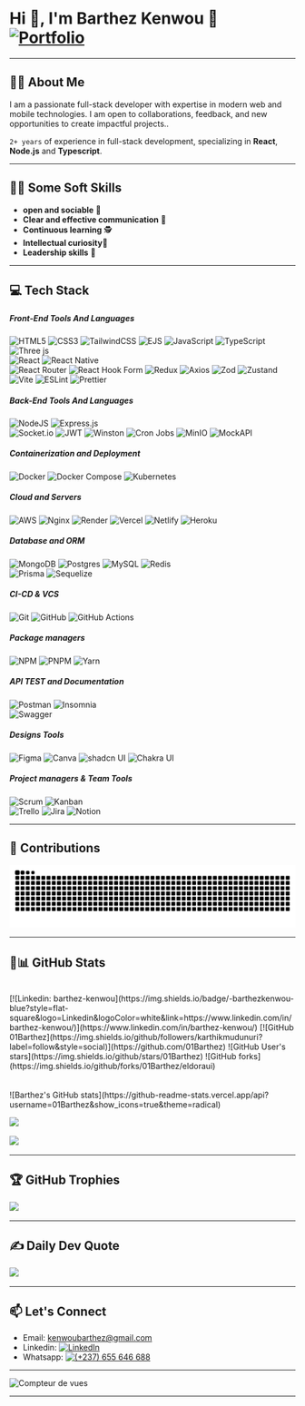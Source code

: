 
# Hi 👋, I'm Barthez Kenwou 🤞 [![Portfolio](https://img.shields.io/badge/Portfolio-%23000000.svg?style=for-the-badge&logo=firefox&logoColor=#FF7139)](https://github.com/Worketyamo-Students/ChrisfisPrrojet-Barthez_-_Melvis)

<hr/>

## 🧑‍💻 About Me

I am a passionate full-stack developer with expertise in modern web and mobile technologies. I am open to collaborations, feedback, and new opportunities to create impactful projects..

`2+ years` of experience in full-stack development, specializing in **React**, **Node.js** and **Typescript**.

<!-- ![Barthez Kenwou](assets/profile.JPG) -->

<hr/>

## 👨‍🦱 Some Soft Skills

- **open and sociable** 🤝
- **Clear and effective communication** 👀
- **Continuous learning** 🕵️
- **Intellectual curiosity**👀
- **Leadership skills** 🤝
  
<hr/>

<!-- ## 🏆 Achievements

- **Contributeur principal** sur plusieurs projets open-source, avec plus de 50+ pull requests fusionnées.
- **Certifié AWS Developer Associate** pour démontrer mes compétences en cloud computing.
- **Création d'une application mobile hybride** utilisée par plus de 500 utilisateurs actifs mensuels.
- **Gagnant du hackathon XYZ 2024**, où j'ai développé une solution innovante en 48 heures. -->

## 💻 Tech Stack

##### Front-End Tools And Languages

![HTML5](https://img.shields.io/badge/html5-%23E34F26.svg?style=for-the-badge&logo=html5&logoColor=white) ![CSS3](https://img.shields.io/badge/css3-%231572B6.svg?style=for-the-badge&logo=css3&logoColor=white) ![TailwindCSS](https://img.shields.io/badge/tailwindcss-%2338B2AC.svg?style=for-the-badge&logo=tailwind-css&logoColor=white) ![EJS](https://img.shields.io/badge/ejs-%23B4CA65.svg?style=for-the-badge&logo=ejs&logoColor=black) ![JavaScript](https://img.shields.io/badge/javascript-%23323330.svg?style=for-the-badge&logo=javascript&logoColor=%23F7DF1E) ![TypeScript](https://img.shields.io/badge/typescript-%23007ACC.svg?style=for-the-badge&logo=typescript&logoColor=white) ![Three js](https://img.shields.io/badge/threejs-black?style=for-the-badge&logo=three.js&logoColor=white)<br/>
![React](https://img.shields.io/badge/react-%2320232a.svg?style=for-the-badge&logo=react&logoColor=%2361DAFB) ![React Native](https://img.shields.io/badge/React%20Native-%2361DAFB.svg?style=for-the-badge&logo=react&logoColor=white)<br/>
![React Router](https://img.shields.io/badge/React_Router-CA4245?style=for-the-badge&logo=react-router&logoColor=white) ![React Hook Form](https://img.shields.io/badge/React%20Hook%20Form-%23EC5990.svg?style=for-the-badge&logo=reacthookform&logoColor=white) ![Redux](https://img.shields.io/badge/redux-%23593d88.svg?style=for-the-badge&logo=redux&logoColor=white) ![Axios](https://img.shields.io/badge/Axios-%235A29E4.svg?style=for-the-badge&logo=axios&logoColor=white) ![Zod](https://img.shields.io/badge/zod-%233068b7.svg?style=for-the-badge&logo=zod&logoColor=white) ![Zustand](https://img.shields.io/badge/Zustand-%23000000.svg?style=for-the-badge&logo=Zustand&logoColor=white)<br/>
![Vite](https://img.shields.io/badge/vite-%23646CFF.svg?style=for-the-badge&logo=vite&logoColor=white) ![ESLint](https://img.shields.io/badge/ESLint-4B3263?style=for-the-badge&logo=eslint&logoColor=white) ![Prettier](https://img.shields.io/badge/prettier-%23F7B93E.svg?style=for-the-badge&logo=prettier&logoColor=black)

##### Back-End Tools And Languages

![NodeJS](https://img.shields.io/badge/node.js-6DA55F?style=for-the-badge&logo=node.js&logoColor=white) ![Express.js](https://img.shields.io/badge/express.js-%23404d59.svg?style=for-the-badge&logo=express&logoColor=%2361DAFB)<br/>
![Socket.io](https://img.shields.io/badge/Socket.io-black?style=for-the-badge&logo=socket.io&badgeColor=010101) ![JWT](https://img.shields.io/badge/JWT-black?style=for-the-badge&logo=JSON%20web%20tokens) ![Winston](https://img.shields.io/badge/Winston-%2300bcd4.svg?style=for-the-badge&logo=winston&logoColor=white) ![Cron Jobs](https://img.shields.io/badge/Cron%20Jobs-%23F05033.svg?style=for-the-badge&logo=linux&logoColor=white) ![MinIO](https://img.shields.io/badge/MinIO-%23FF2020.svg?style=for-the-badge&logo=minio&logoColor=white) ![MockAPI](https://img.shields.io/badge/MockAPI-%23000000.svg?style=for-the-badge&logo=mockapi&logoColor=white)

##### Containerization and Deployment

![Docker](https://img.shields.io/badge/docker-%230db7ed.svg?style=for-the-badge&logo=docker&logoColor=white) ![Docker Compose](https://img.shields.io/badge/Docker%20Compose-%2302496d.svg?style=for-the-badge&logo=docker&logoColor=white) ![Kubernetes](https://img.shields.io/badge/kubernetes-%23326ce5.svg?style=for-the-badge&logo=kubernetes&logoColor=white)

##### Cloud and Servers

![AWS](https://img.shields.io/badge/AWS-%23FF9900.svg?style=for-the-badge&logo=amazon-aws&logoColor=white) ![Nginx](https://img.shields.io/badge/nginx-%23009639.svg?style=for-the-badge&logo=nginx&logoColor=white) ![Render](https://img.shields.io/badge/Render-%46E3B7.svg?style=for-the-badge&logo=render&logoColor=white) ![Vercel](https://img.shields.io/badge/vercel-%23000000.svg?style=for-the-badge&logo=vercel&logoColor=white) ![Netlify](https://img.shields.io/badge/netlify-%23000000.svg?style=for-the-badge&logo=netlify&logoColor=#00C7B7) ![Heroku](https://img.shields.io/badge/heroku-%23430098.svg?style=for-the-badge&logo=heroku&logoColor=#6916a7)

##### Database and ORM

![MongoDB](https://img.shields.io/badge/MongoDB-%234ea94b.svg?style=for-the-badge&logo=mongodb&logoColor=white) ![Postgres](https://img.shields.io/badge/postgres-%23316192.svg?style=for-the-badge&logo=postgresql&logoColor=white) ![MySQL](https://img.shields.io/badge/mysql-4479A1.svg?style=for-the-badge&logo=mysql&logoColor=white) ![Redis](https://img.shields.io/badge/redis-%23DD0031.svg?style=for-the-badge&logo=redis&logoColor=white)<br/>
![Prisma](https://img.shields.io/badge/Prisma-3982CE?style=for-the-badge&logo=Prisma&logoColor=white) ![Sequelize](https://img.shields.io/badge/Sequelize-52B0E7?style=for-the-badge&logo=Sequelize&logoColor=white)

##### CI-CD & VCS

![Git](https://img.shields.io/badge/git-%23F05033.svg?style=for-the-badge&logo=git&logoColor=white) ![GitHub](https://img.shields.io/badge/github-%23121011.svg?style=for-the-badge&logo=github&logoColor=white) ![GitHub Actions](https://img.shields.io/badge/github%20actions-%232671E5.svg?style=for-the-badge&logo=githubactions&logoColor=white)

##### Package managers

![NPM](https://img.shields.io/badge/NPM-%23CB3837.svg?style=for-the-badge&logo=npm&logoColor=white) ![PNPM](https://img.shields.io/badge/pnpm-%234a4a4a.svg?style=for-the-badge&logo=pnpm&logoColor=f69220) ![Yarn](https://img.shields.io/badge/yarn-%232C8EBB.svg?style=for-the-badge&logo=yarn&logoColor=white)

##### API TEST and Documentation

![Postman](https://img.shields.io/badge/Postman-FF6C37?style=for-the-badge&logo=postman&logoColor=white) ![Insomnia](https://img.shields.io/badge/Insomnia-black?style=for-the-badge&logo=insomnia&logoColor=5849BE)<br/>
![Swagger](https://img.shields.io/badge/-Swagger-%23Clojure?style=for-the-badge&logo=swagger&logoColor=white)

##### Designs Tools

![Figma](https://img.shields.io/badge/figma-%23F24E1E.svg?style=for-the-badge&logo=figma&logoColor=white) ![Canva](https://img.shields.io/badge/Canva-%2300C4CC.svg?style=for-the-badge&logo=Canva&logoColor=white) ![shadcn UI](https://img.shields.io/badge/shadcn-%23000000.svg?style=for-the-badge&logo=shadcn&logoColor=white) ![Chakra UI](https://img.shields.io/badge/chakra-%234ED1C5.svg?style=for-the-badge&logo=chakraui&logoColor=white)

##### Project managers & Team Tools

![Scrum](https://img.shields.io/badge/Scrum-%230D4B8C.svg?style=for-the-badge&logo=scrum&logoColor=white) ![Kanban](https://img.shields.io/badge/Kanban-%2300B0C6.svg?style=for-the-badge&logo=trello&logoColor=white)<br/>
![Trello](https://img.shields.io/badge/Trello-%23026AA7.svg?style=for-the-badge&logo=Trello&logoColor=white) ![Jira](https://img.shields.io/badge/jira-%230A0FFF.svg?style=for-the-badge&logo=jira&logoColor=white) ![Notion](https://img.shields.io/badge/Notion-%23000000.svg?style=for-the-badge&logo=notion&logoColor=white)

<hr/>

## 💫 Contributions

![Snake Game](https://github.com/karthikmudunuri/karthikmudunuri/blob/output/github-contribution-grid-snake-dark.svg)

<hr/>

## 🙈📊 GitHub Stats

<br/>
[![Linkedin: barthez-kenwou](https://img.shields.io/badge/-barthezkenwou-blue?style=flat-square&logo=Linkedin&logoColor=white&link=https://www.linkedin.com/in/barthez-kenwou/)](https://www.linkedin.com/in/barthez-kenwou/)
[![GitHub 01Barthez](https://img.shields.io/github/followers/karthikmudunuri?label=follow&style=social)](https://github.com/01Barthez)
![GitHub User's stars](https://img.shields.io/github/stars/01Barthez)
![GitHub forks](https://img.shields.io/github/forks/01Barthez/eldoraui)
<br/><br/><br/>
![Barthez's GitHub stats](https://github-readme-stats.vercel.app/api?username=01Barthez&show_icons=true&theme=radical)
<br/>

![](https://github-readme-streak-stats.herokuapp.com/?user=01Barthez&theme=radical&hide_border=false)
<br/>

![](https://github-readme-stats.vercel.app/api/top-langs/?username=01Barthez&theme=radical&hide_border=false&include_all_commits=true&count_private=true&layout=compact)

<hr/>

## 🏆 GitHub Trophies

![](https://github-profile-trophy.vercel.app/?username=01Barthez&theme=radical&no-frame=true&no-bg=false&margin-w=4)

<hr/>

## ✍️ Daily Dev Quote

![](https://quotes-github-readme.vercel.app/api?type=horizontal&theme=radical)

<hr/>

## 📫 Let's Connect

- Email: [kenwoubarthez@gmail.com](mailto:kenwoubarthez@gmail.com)
- Linkedin: [![LinkedIn](https://img.shields.io/badge/LinkedIn-%230077B5.svg?logo=linkedin&logoColor=white)](https://linkedin.com/in/barthez-kenwou)
- Whatsapp: [![(+237) 655 646 688](https://img.shields.io/badge/WhatsApp-25D366.svg?logo=whatsapp&logoColor=green)](https://wa.me/655646688?text=hello+dev+barthez)

<hr/>

![Compteur de vues](https://komarev.com/ghpvc/?username=01Barthez&color=yellow)<br/>

<hr/>

<!-- Proudly created with GPRM ( https://gprm.itsvg.in ) -->
